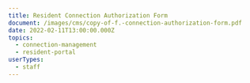 ```yaml
---
title: Resident Connection Authorization Form
document: /images/cms/copy-of-f.-connection-authorization-form.pdf
date: 2022-02-11T13:00:00.000Z
topics:
  - connection-management
  - resident-portal
userTypes:
  - staff
---
```

